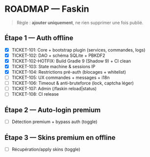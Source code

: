 # ROADMAP — Faskin
> Règle : **ajouter uniquement**, ne rien supprimer une fois publié.

## Étape 1 — Auth offline
- [x] TICKET-101: Core + bootstrap plugin (services, commandes, logs)
- [x] TICKET-102: DAO + schéma SQLite + PBKDF2
- [x] TICKET-102-HOTFIX: Build Gradle 9 (Shadow 9) + CI clean
- [x] TICKET-103: State machine & sessions IP
- [x] TICKET-104: Restrictions pré-auth (blocages + whitelist)
- [ ] TICKET-105: UX commandes + messages + i18n
- [ ] TICKET-106: Timeout & anti-bruteforce (lock, captcha léger)
- [ ] TICKET-107: Admin (/faskin reload|status)
- [ ] TICKET-108: CI release

## Étape 2 — Auto-login premium
- [ ] Détection premium + bypass auth (toggle)

## Étape 3 — Skins premium en offline
- [ ] Récupération/apply skins (toggle)

